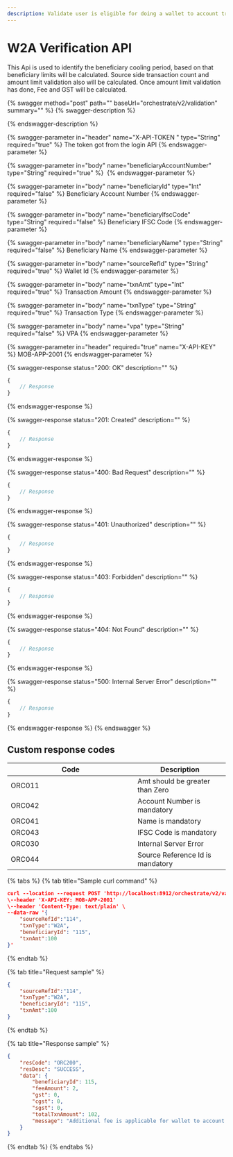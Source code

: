 ```yaml
---
description: Validate user is eligible for doing a wallet to account transaction
---
```


# W2A Verification API

This Api is used to identify the beneficiary cooling period, based on that beneficiary limits will be calculated. Source side transaction count and amount limit validation also will be calculated. Once amount limit validation has done, Fee and GST will be calculated.

{% swagger method="post" path="" baseUrl="<domain>orchestrate/v2/validation" summary="" %}
{% swagger-description %}

{% endswagger-description %}

{% swagger-parameter in="header" name="X-API-TOKEN  " type="String" required="true" %}
The token got from the login API
{% endswagger-parameter %}

{% swagger-parameter in="body" name="beneficiaryAccountNumber" type="String" required="true" %}
​
{% endswagger-parameter %}

{% swagger-parameter in="body" name="beneficiaryId" type="Int" required="false" %}
Beneficiary Account Number
{% endswagger-parameter %}

{% swagger-parameter in="body" name="beneficiaryIfscCode" type="String" required="false" %}
Beneficiary IFSC Code
{% endswagger-parameter %}

{% swagger-parameter in="body" name="beneficiaryName" type="String" required="false" %}
​Beneficiary Name
{% endswagger-parameter %}

{% swagger-parameter in="body" name="sourceRefId" type="String" required="true" %}
Wallet Id
{% endswagger-parameter %}

{% swagger-parameter in="body" name="txnAmt" type="Int" required="true" %}
Transaction Amount
{% endswagger-parameter %}

{% swagger-parameter in="body" name="txnType" type="String" required="true" %}
Transaction Type
{% endswagger-parameter %}

{% swagger-parameter in="body" name="vpa" type="String" required="false" %}
VPA
{% endswagger-parameter %}

{% swagger-parameter in="header" required="true" name="X-API-KEY" %}
MOB-APP-2001
{% endswagger-parameter %}

{% swagger-response status="200: OK" description="" %}
```javascript
{
    // Response
}
```
{% endswagger-response %}

{% swagger-response status="201: Created" description="" %}
```javascript
{
    // Response
}
```
{% endswagger-response %}

{% swagger-response status="400: Bad Request" description="" %}
```javascript
{
    // Response
}
```
{% endswagger-response %}

{% swagger-response status="401: Unauthorized" description="" %}
```javascript
{
    // Response
}
```
{% endswagger-response %}

{% swagger-response status="403: Forbidden" description="" %}
```javascript
{
    // Response
}
```
{% endswagger-response %}

{% swagger-response status="404: Not Found" description="" %}
```javascript
{
    // Response
}
```
{% endswagger-response %}

{% swagger-response status="500: Internal Server Error" description="" %}
```javascript
{
    // Response
}
```
{% endswagger-response %}
{% endswagger %}

## Custom response codes

<table><thead><tr><th width="276.5">Code</th><th>Description</th></tr></thead><tbody><tr><td>ORC011</td><td>Amt should be greater than Zero</td></tr><tr><td>​ORC042</td><td>Account Number is mandatory</td></tr><tr><td>ORC041</td><td>​Name is mandatory</td></tr><tr><td>ORC043</td><td>IFSC Code is mandatory</td></tr><tr><td>​ORC030</td><td>​Internal Server Error</td></tr><tr><td>ORC044</td><td>Source Reference Id is mandatory</td></tr></tbody></table>

{% tabs %}
{% tab title="Sample curl command" %}
```json
curl --location --request POST 'http://localhost:8912/orchestrate/v2/validation' \
\--header 'X-API-KEY: MOB-APP-2001'
\--header 'Content-Type: text/plain' \
--data-raw '{
    "sourceRefId":"114",
    "txnType":"W2A",
    "beneficiaryId": "115",
    "txnAmt":100 
}'
```
{% endtab %}

{% tab title="Request sample" %}


```json
{
    "sourceRefId":"114",
    "txnType":"W2A",
    "beneficiaryId": "115",
    "txnAmt":100 
}
```
{% endtab %}

{% tab title="Response sample" %}
```json
{
    "resCode": "ORC200",
    "resDesc": "SUCCESS",
    "data": {
        "beneficiaryId": 115,
        "feeAmount": 2,
        "gst": 0,
        "cgst": 0,
        "sgst": 0,
        "totalTxnAmount": 102,
        "message": "Additional fee is applicable for wallet to account transactions"
    }
}
```
{% endtab %}
{% endtabs %}
